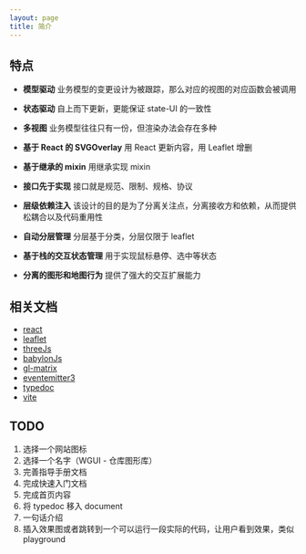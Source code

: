 ```yaml
---
layout: page
title: 简介
---
```


## 特点

<ul class="cards cards--x2">
  
  <li>
  
  **模型驱动** 业务模型的变更设计为被跟踪，那么对应的视图的对应函数会被调用
  
  </li>
    <li>
  
  **状态驱动** 自上而下更新，更能保证 state-UI 的一致性

  </li>
    <li>
  
  **多视图** 业务模型往往只有一份，但渲染办法会存在多种

  </li>
    <li>
  
  **基于 React 的 SVGOverlay** 用 React 更新内容，用 Leaflet 增删

  </li>
    <li>
  
  **基于继承的 mixin** 用继承实现 mixin

  </li>
  <li>
  
**接口先于实现** 接口就是规范、限制、规格、协议
  
  </li>
    <li>
  
**层级依赖注入** 该设计的目的是为了分离关注点，分离接收方和依赖，从而提供松耦合以及代码重用性

  </li>
  <li>
  
**自动分层管理** 分层基于分类，分层仅限于 leaflet

  </li>
  <li>
  
**基于栈的交互状态管理** 用于实现鼠标悬停、选中等状态

  </li>
  <li>
  
**分离的图形和地图行为** 提供了强大的交互扩展能力

  </li>
  
</ul>

## 相关文档

- <a href="https://reactjs.org/docs/getting-started.html">react</a>
- <a href="https://leafletjs.com/reference.html">leaflet</a>
- <a href="https://threejs.org/docs/index.html">threeJs</a>
- <a href="https://doc.babylonjs.com/start">babylonJs</a>
- <a href="https://glmatrix.net/docs/">gl-matrix</a>
- <a href="https://github.com/primus/eventemitter3#readme">eventemitter3</a>
- <a href="https://typedoc.org/guides/overview/">typedoc</a>
- <a href="https://vitejs.dev/guide/">vite</a>

## TODO

1. 选择一个网站图标
2. 选择一个名字（WGUI - 仓库图形库）
3. 完善指导手册文档
4. 完成快速入门文档
5. 完成首页内容
6. 将 typedoc 移入 document
7. 一句话介绍
8. 插入效果图或者跳转到一个可以运行一段实际的代码，让用户看到效果，类似 playground
